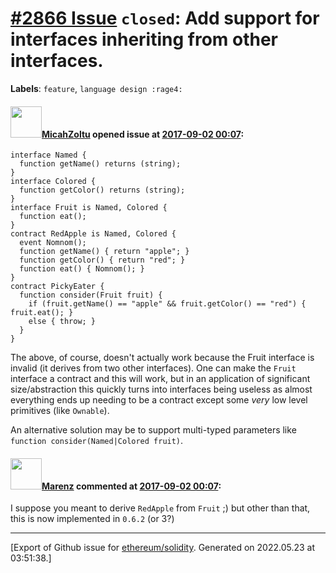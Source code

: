 # [\#2866 Issue](https://github.com/ethereum/solidity/issues/2866) `closed`: Add support for interfaces inheriting from other interfaces.
**Labels**: `feature`, `language design :rage4:`


#### <img src="https://avatars.githubusercontent.com/u/886059?u=408de357d90aae9b9ffc956970b8fd4eec642060&v=4" width="50">[MicahZoltu](https://github.com/MicahZoltu) opened issue at [2017-09-02 00:07](https://github.com/ethereum/solidity/issues/2866):

```
interface Named {
  function getName() returns (string);
}
interface Colored {
  function getColor() returns (string);
}
interface Fruit is Named, Colored {
  function eat();
}
contract RedApple is Named, Colored {
  event Nomnom();
  function getName() { return "apple"; }
  function getColor() { return "red"; }
  function eat() { Nomnom(); }
}
contract PickyEater {
  function consider(Fruit fruit) {
    if (fruit.getName() == "apple" && fruit.getColor() == "red") { fruit.eat(); }
    else { throw; }
  }
}
```

The above, of course, doesn't actually work because the Fruit interface is invalid (it derives from two other interfaces).  One can make the `Fruit` interface a contract and this will work, but in an application of significant size/abstraction this quickly turns into interfaces being useless as almost everything ends up needing to be a contract except some _very_ low level primitives (like `Ownable`).

An alternative solution may be to support multi-typed parameters like `function consider(Named|Colored fruit)`.

#### <img src="https://avatars.githubusercontent.com/u/424752?u=038e104b849efd16f076b671ef6c46af7073bfa7&v=4" width="50">[Marenz](https://github.com/Marenz) commented at [2017-09-02 00:07](https://github.com/ethereum/solidity/issues/2866#issuecomment-580299386):

I suppose you meant to derive `RedApple` from `Fruit` ;) but other than that, this is now implemented in `0.6.2` (or 3?)


-------------------------------------------------------------------------------



[Export of Github issue for [ethereum/solidity](https://github.com/ethereum/solidity). Generated on 2022.05.23 at 03:51:38.]
